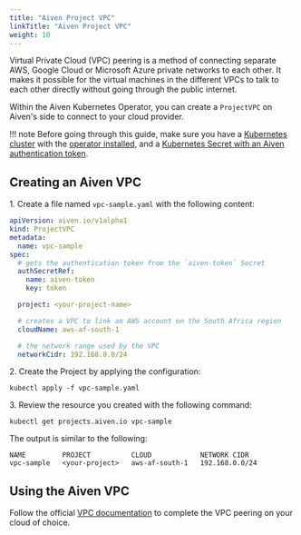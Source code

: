 ```yaml
---
title: "Aiven Project VPC"
linkTitle: "Aiven Project VPC"
weight: 10
---
```


Virtual Private Cloud (VPC) peering is a method of connecting separate AWS, Google Cloud or Microsoft Azure private
networks to each other. It makes it possible for the virtual machines in the different VPCs to talk to each other
directly without going through the public internet.

Within the Aiven Kubernetes Operator, you can create a `ProjectVPC` on Aiven's side to connect to your cloud provider.

!!! note
    Before going through this guide, make sure you have a [Kubernetes cluster](../../installation/prerequisites/) with the [operator installed](../../installation/),
    and a [Kubernetes Secret with an Aiven authentication token](../../authentication/).

## Creating an Aiven VPC

1\. Create a file named `vpc-sample.yaml` with the following content:

```yaml
apiVersion: aiven.io/v1alpha1
kind: ProjectVPC
metadata:
  name: vpc-sample
spec:
  # gets the authentication token from the `aiven-token` Secret
  authSecretRef:
    name: aiven-token
    key: token

  project: <your-project-name>

  # creates a VPC to link an AWS account on the South Africa region
  cloudName: aws-af-south-1

  # the network range used by the VPC
  networkCidr: 192.168.0.0/24
```

2\. Create the Project by applying the configuration:

```shell
kubectl apply -f vpc-sample.yaml
```

3\. Review the resource you created with the following command:

```shell
kubectl get projects.aiven.io vpc-sample
```

The output is similar to the following:

```{ .shell .no-copy }
NAME         PROJECT          CLOUD            NETWORK CIDR
vpc-sample   <your-project>   aws-af-south-1   192.168.0.0/24
```

## Using the Aiven VPC

Follow the
official [VPC documentation](https://help.aiven.io/en/articles/778836-using-virtual-private-cloud-vpc-peering) to
complete the VPC peering on your cloud of choice.
